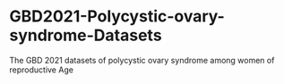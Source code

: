 # GBD2021-Polycystic-ovary-syndrome-Datasets
The GBD 2021 datasets of polycystic ovary syndrome among women of reproductive Age
